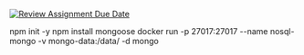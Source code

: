 [![Review Assignment Due Date](https://classroom.github.com/assets/deadline-readme-button-22041afd0340ce965d47ae6ef1cefeee28c7c493a6346c4f15d667ab976d596c.svg)](https://classroom.github.com/a/ori1I0wD)

npm init -y
npm install mongoose
docker run -p 27017:27017 --name nosql-mongo -v mongo-data:/data/ -d mongo
